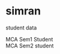 # simran
student data
<head>
  <title>students</title>
  <p2>MCA Sem1 Student</p2> <br>
  <p3>MCA Sem2 student</p3>
</head>
